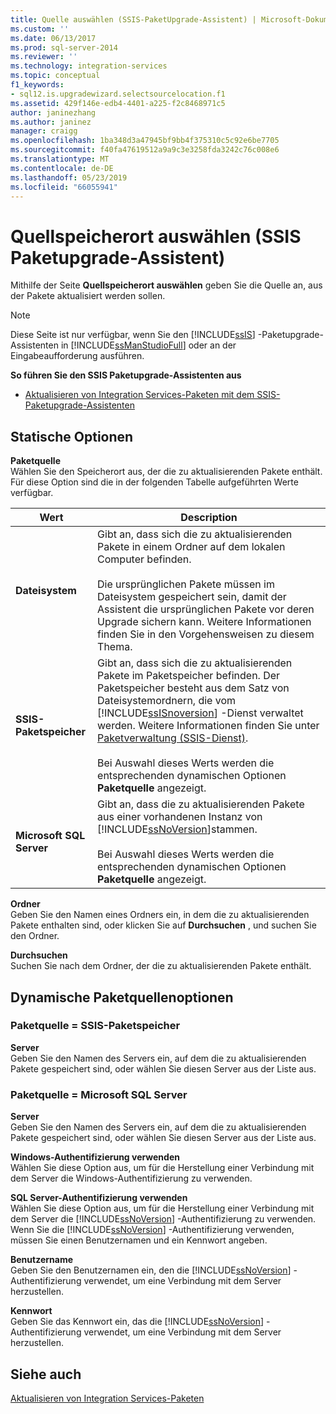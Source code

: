 ```yaml
---
title: Quelle auswählen (SSIS-PaketUpgrade-Assistent) | Microsoft-Dokumentation
ms.custom: ''
ms.date: 06/13/2017
ms.prod: sql-server-2014
ms.reviewer: ''
ms.technology: integration-services
ms.topic: conceptual
f1_keywords:
- sql12.is.upgradewizard.selectsourcelocation.f1
ms.assetid: 429f146e-edb4-4401-a225-f2c8468971c5
author: janinezhang
ms.author: janinez
manager: craigg
ms.openlocfilehash: 1ba348d3a47945bf9bb4f375310c5c92e6be7705
ms.sourcegitcommit: f40fa47619512a9a9c3e3258fda3242c76c008e6
ms.translationtype: MT
ms.contentlocale: de-DE
ms.lasthandoff: 05/23/2019
ms.locfileid: "66055941"
---
```

# <a name="select-source-location-ssis-package-upgrade-wizard"></a>Quellspeicherort auswählen (SSIS Paketupgrade-Assistent)
  Mithilfe der Seite **Quellspeicherort auswählen** geben Sie die Quelle an, aus der Pakete aktualisiert werden sollen.  
  
> [!NOTE]  
>  Diese Seite ist nur verfügbar, wenn Sie den [!INCLUDE[ssIS](../includes/ssis-md.md)] -Paketupgrade-Assistenten in [!INCLUDE[ssManStudioFull](../includes/ssmanstudiofull-md.md)] oder an der Eingabeaufforderung ausführen.  
  
 **So führen Sie den SSIS Paketupgrade-Assistenten aus**  
  
-   [Aktualisieren von Integration Services-Paketen mit dem SSIS-Paketupgrade-Assistenten](install-windows/upgrade-integration-services-packages-using-the-ssis-package-upgrade-wizard.md)  
  
## <a name="static-options"></a>Statische Optionen  
 **Paketquelle**  
 Wählen Sie den Speicherort aus, der die zu aktualisierenden Pakete enthält. Für diese Option sind die in der folgenden Tabelle aufgeführten Werte verfügbar.  
  
|Wert|Description|  
|-----------|-----------------|  
|**Dateisystem**|Gibt an, dass sich die zu aktualisierenden Pakete in einem Ordner auf dem lokalen Computer befinden.<br /><br /> Die ursprünglichen Pakete müssen im Dateisystem gespeichert sein, damit der Assistent die ursprünglichen Pakete vor deren Upgrade sichern kann. Weitere Informationen finden Sie in den Vorgehensweisen zu diesem Thema.|  
|**SSIS-Paketspeicher**|Gibt an, dass sich die zu aktualisierenden Pakete im Paketspeicher befinden. Der Paketspeicher besteht aus dem Satz von Dateisystemordnern, die vom [!INCLUDE[ssISnoversion](../includes/ssisnoversion-md.md)] -Dienst verwaltet werden. Weitere Informationen finden Sie unter [Paketverwaltung &#40;SSIS-Dienst&#41;](service/package-management-ssis-service.md).<br /><br /> Bei Auswahl dieses Werts werden die entsprechenden dynamischen Optionen **Paketquelle** angezeigt.|  
|**Microsoft SQL Server**|Gibt an, dass die zu aktualisierenden Pakete aus einer vorhandenen Instanz von [!INCLUDE[ssNoVersion](../includes/ssnoversion-md.md)]stammen.<br /><br /> Bei Auswahl dieses Werts werden die entsprechenden dynamischen Optionen **Paketquelle** angezeigt.|  
  
 **Ordner**  
 Geben Sie den Namen eines Ordners ein, in dem die zu aktualisierenden Pakete enthalten sind, oder klicken Sie auf **Durchsuchen** , und suchen Sie den Ordner.  
  
 **Durchsuchen**  
 Suchen Sie nach dem Ordner, der die zu aktualisierenden Pakete enthält.  
  
## <a name="package-source-dynamic-options"></a>Dynamische Paketquellenoptionen  
  
### <a name="package-source--ssis-package-store"></a>Paketquelle = SSIS-Paketspeicher  
 **Server**  
 Geben Sie den Namen des Servers ein, auf dem die zu aktualisierenden Pakete gespeichert sind, oder wählen Sie diesen Server aus der Liste aus.  
  
### <a name="package-source--microsoft-sql-server"></a>Paketquelle = Microsoft SQL Server  
 **Server**  
 Geben Sie den Namen des Servers ein, auf dem die zu aktualisierenden Pakete gespeichert sind, oder wählen Sie diesen Server aus der Liste aus.  
  
 **Windows-Authentifizierung verwenden**  
 Wählen Sie diese Option aus, um für die Herstellung einer Verbindung mit dem Server die Windows-Authentifizierung zu verwenden.  
  
 **SQL Server-Authentifizierung verwenden**  
 Wählen Sie diese Option aus, um für die Herstellung einer Verbindung mit dem Server die [!INCLUDE[ssNoVersion](../includes/ssnoversion-md.md)] -Authentifizierung zu verwenden. Wenn Sie die [!INCLUDE[ssNoVersion](../includes/ssnoversion-md.md)] -Authentifizierung verwenden, müssen Sie einen Benutzernamen und ein Kennwort angeben.  
  
 **Benutzername**  
 Geben Sie den Benutzernamen ein, den die [!INCLUDE[ssNoVersion](../includes/ssnoversion-md.md)] -Authentifizierung verwendet, um eine Verbindung mit dem Server herzustellen.  
  
 **Kennwort**  
 Geben Sie das Kennwort ein, das die [!INCLUDE[ssNoVersion](../includes/ssnoversion-md.md)] -Authentifizierung verwendet, um eine Verbindung mit dem Server herzustellen.  
  
## <a name="see-also"></a>Siehe auch  
 [Aktualisieren von Integration Services-Paketen](install-windows/upgrade-integration-services-packages.md)  
  
  
